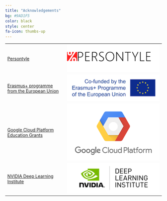 ```yaml
---
title: "Acknowledgements"
bg: #9AD1F5
color: black
style: center
fa-icon: thumbs-up
---
```


|   |    |
|:--|:-:|
| [Persontyle][web-persontyle]                                 | ![logo-persontyle] |
| [Erasmus+ programme from the European Union][web-erasmus]    | ![logo-erasmus] |
| [Google Cloud Platform Education Grants][web-googlecloud]    | ![logo-googlecloud] |
| [NVIDIA Deep Learning Institute][web-nvidiadli]             | ![logo-nvidiadli] |


[web-persontyle]: http://www.persontyle.com/
[web-erasmus]: https://ec.europa.eu/programmes/erasmus-plus/node_en
[web-googlecloud]: https://cloud.google.com/edu/
[web-nvidiadli]: https://www.nvidia.com/en-us/deep-learning-ai/education/

[logo-persontyle]: img/logos/persontyle675x200.png "Persontyle logo"
[logo-erasmus]: img/logos/erasmus700x200.jpg "Erasmus logo"
[logo-googlecloud]: img/logos/googlecloud486x300.png "Google Cloud logo"
[logo-nvidiadli]: img/logos/nvidiadli-300x98.png "NVIDIA DLIA"
